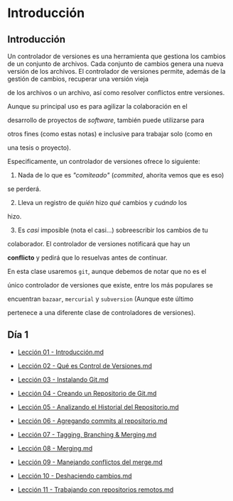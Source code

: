 # Introducción

##  Introducción

Un controlador de versiones es una herramienta que gestiona los cambios de un conjunto de archivos. Cada conjunto de cambios genera una nueva versión de los archivos. El controlador de versiones permite, además de la gestión de cambios, recuperar una versión vieja

de los archivos o un archivo, así como resolver conflictos entre versiones.

Aunque su principal uso es para agilizar la colaboración en el

desarrollo de proyectos de *software*, también puede utilizarse para

otros fines (como estas notas) e inclusive para trabajar solo (como en

una tesis o proyecto).

Especificamente, un controlador de versiones ofrece lo siguiente:

1. Nada de lo que es *"comiteado"* (_commited_, ahorita vemos que es eso)

se perderá.

2. Lleva un registro de *quién* hizo *qué* cambios y *cuándo* los

hizo.

3. Es *casi* imposible (nota el casi...) sobreescribir los cambios de tu

colaborador. El controlador de versiones notificará que hay un

**conflicto** y pedirá que lo resuelvas antes de continuar.

En esta clase usaremos `git`, aunque debemos de notar que no es el

único controlador de versiones que existe, entre los más populares se

encuentran `bazaar`, `mercurial` y `subversion` (Aunque este último

pertenece a una diferente clase de controladores de versiones).


## Día 1

 - [Lección 01 - Introducción.md](Lecci%C3%B3n%2001%20-%20Introducci%C3%B3n.md)

 - [Lección 02 - Qué es Control de Versiones.md](Lecci%C3%B3n%2002%20-%20Qu%C3%A9%20es%20Control%20de%20Versiones.md)

 - [Lección 03 - Instalando Git.md](Lecci%C3%B3n%2003%20-%20Instalando%20Git.md)

 - [Lección 04 - Creando un Repositorio de Git.md](Lecci%C3%B3n%2004%20-%20Creando%20un%20Repositorio%20de%20Git.md)

 - [Lección 05 - Analizando el Historial del Repositorio.md](Lecci%C3%B3n%2005%20-%20Analizando%20el%20Historial%20del%20Repositorio.md)

 - [Lección 06 - Agregando commits al repositorio.md](Lecci%C3%B3n%2006%20-%20Agregando%20commits%20al%20repositorio.md)

 - [Lección 07 - Tagging, Branching & Merging.md](Lecci%C3%B3n%2007%20-%20Tagging%2C%20Branching%20%26%20Merging.md)

 - [Lección 08 - Merging.md](Lecci%C3%B3n%2008%20-%20Merging.md)

 - [Lección 09 - Manejando conflictos del merge.md](Lecci%C3%B3n%2009%20-%20Manejando%20conflictos%20del%20merge.md)

 - [Lección 10 - Deshaciendo cambios.md](Lecci%C3%B3n%2010%20-%20Deshaciendo%20cambios.md)

 - [Lección 11 - Trabajando con repositorios remotos.md](Lecci%C3%B3n%2011%20-%20Trabajando%20con%20repositorios%20remotos.md)
<!--stackedit_data:
eyJoaXN0b3J5IjpbMzMyNzQxMTQyLDE0MTMwODc0MTEsMTk3OD
I5MjMxOV19
-->